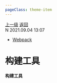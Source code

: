 ```yaml
---
pageClass: theme-item
---
```

<div class="extend-header">
    <div class="info">
        <div class="record">
            <a class="back" href="./">上一级</a>
            <a class="back" href="./">返回</a>
        </div>        
        <div class="mini">
            <span>N 2021.09.04 13:07</span>
        </div>
    </div>
    <div class="content"><div class="custom-block links">
<ul class="desc">
<li><a href="undefined">Webpack</a></li>
</ul>
</div></div>
</div>
<div class="content-header">
<h1>构建工具</h1><strong>构建工具</strong>
</div>
<div class="static-content">


</div>